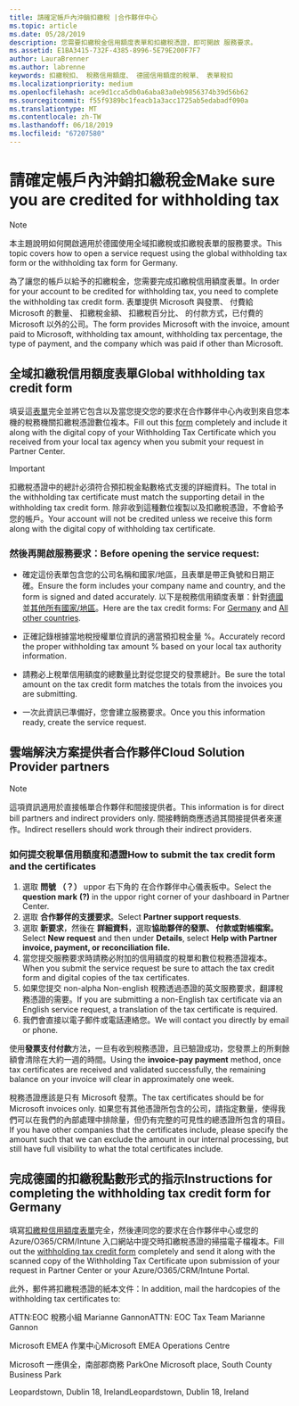 ```yaml
---
title: 請確定帳戶內沖銷扣繳稅 |合作夥伴中心
ms.topic: article
ms.date: 05/28/2019
description: 您需要扣繳稅金信用額度表單和扣繳稅憑證，即可開啟 服務要求。
ms.assetid: E1BA3415-732F-4385-8996-5E79E200F7F7
author: LauraBrenner
ms.author: labrenne
keywords: 扣繳稅扣、 稅務信用額度、 德國信用額度的稅單、 表單稅扣
ms.localizationpriority: medium
ms.openlocfilehash: ace9d1cca5db0a6aba83a0eb9856374b39d56b62
ms.sourcegitcommit: f55f9389bc1feacb1a3acc1725ab5edabadf090a
ms.translationtype: MT
ms.contentlocale: zh-TW
ms.lasthandoff: 06/18/2019
ms.locfileid: "67207580"
---
```

# <a name="make-sure-you-are-credited-for-withholding-tax"></a><span data-ttu-id="06584-104">請確定帳戶內沖銷扣繳稅金</span><span class="sxs-lookup"><span data-stu-id="06584-104">Make sure you are credited for withholding tax</span></span>

>[!Note]
><span data-ttu-id="06584-105">本主題說明如何開啟適用於德國使用全域扣繳稅或扣繳稅表單的服務要求。</span><span class="sxs-lookup"><span data-stu-id="06584-105">This topic covers how to open a service request using the global withholding tax form or the withholding tax form for Germany.</span></span>

<span data-ttu-id="06584-106">為了讓您的帳戶以給予的扣繳稅金，您需要完成扣繳稅信用額度表單。</span><span class="sxs-lookup"><span data-stu-id="06584-106">In order for your account to be credited for withholding tax, you need to complete the withholding tax credit form.</span></span> <span data-ttu-id="06584-107">表單提供 Microsoft 與發票、 付費給 Microsoft 的數量、 扣繳稅金額、 扣繳稅百分比、 的付款方式，已付費的 Microsoft 以外的公司。</span><span class="sxs-lookup"><span data-stu-id="06584-107">The form provides Microsoft with the invoice, amount paid to Microsoft, withholding tax amount, withholding tax percentage, the type of payment, and the company which was paid if other than Microsoft.</span></span>  

## <a name="global-withholding-tax-credit-form"></a><span data-ttu-id="06584-108">全域扣繳稅信用額度表單</span><span class="sxs-lookup"><span data-stu-id="06584-108">Global withholding tax credit form</span></span>

<span data-ttu-id="06584-109">填妥這[表單](https://query.prod.cms.rt.microsoft.com/cms/api/am/binary/RE30311)完全並將它包含以及當您提交您的要求在合作夥伴中心內收到來自您本機的稅務機關扣繳稅憑證數位複本。</span><span class="sxs-lookup"><span data-stu-id="06584-109">Fill out this [form](https://query.prod.cms.rt.microsoft.com/cms/api/am/binary/RE30311) completely and include it along with the digital copy of your Withholding Tax Certificate which you received from your local tax agency when you submit your request in Partner Center.</span></span>
>[!IMPORTANT]
><span data-ttu-id="06584-110">扣繳稅憑證中的總計必須符合預扣稅金點數格式支援的詳細資料。</span><span class="sxs-lookup"><span data-stu-id="06584-110">The total in the withholding tax certificate must match the supporting detail in the withholding tax credit form.</span></span> <span data-ttu-id="06584-111">除非收到這種數位複製以及扣繳稅憑證，不會給予您的帳戶。</span><span class="sxs-lookup"><span data-stu-id="06584-111">Your account will not be credited unless we receive this form along with the digital copy of withholding tax certificate.</span></span>

### <a name="before-opening-the-service-request"></a><span data-ttu-id="06584-112">然後再開啟服務要求：</span><span class="sxs-lookup"><span data-stu-id="06584-112">Before opening the service request:</span></span>

- <span data-ttu-id="06584-113">確定這份表單包含您的公司名稱和國家/地區，且表單是帶正負號和日期正確。</span><span class="sxs-lookup"><span data-stu-id="06584-113">Ensure the form includes your company name and country, and the form is signed and dated accurately.</span></span> <span data-ttu-id="06584-114">以下是稅務信用額度表單：針對[德國](https://query.prod.cms.rt.microsoft.com/cms/api/am/binary/RE305Lo)並[其他所有國家/地區](https://query.prod.cms.rt.microsoft.com/cms/api/am/binary/RE30311)。</span><span class="sxs-lookup"><span data-stu-id="06584-114">Here are the tax credit forms: For [Germany](https://query.prod.cms.rt.microsoft.com/cms/api/am/binary/RE305Lo) and [All other countries](https://query.prod.cms.rt.microsoft.com/cms/api/am/binary/RE30311).</span></span>

- <span data-ttu-id="06584-115">正確記錄根據當地稅授權單位資訊的適當預扣稅金量 %。</span><span class="sxs-lookup"><span data-stu-id="06584-115">Accurately record the proper withholding tax amount % based on your local tax authority information.</span></span>

- <span data-ttu-id="06584-116">請務必上稅單信用額度的總數量比對從您提交的發票總計。</span><span class="sxs-lookup"><span data-stu-id="06584-116">Be sure the total amount on the tax credit form matches the totals from the invoices you are submitting.</span></span> 

- <span data-ttu-id="06584-117">一次此資訊已準備好，您會建立服務要求。</span><span class="sxs-lookup"><span data-stu-id="06584-117">Once you this information ready, create the service request.</span></span>

## <a name="cloud-solution-provider-partners"></a><span data-ttu-id="06584-118">雲端解決方案提供者合作夥伴</span><span class="sxs-lookup"><span data-stu-id="06584-118">Cloud Solution Provider partners</span></span>

>[!Note]
><span data-ttu-id="06584-119">這項資訊適用於直接帳單合作夥伴和間接提供者。</span><span class="sxs-lookup"><span data-stu-id="06584-119">This information is for direct bill partners and indirect providers only.</span></span> <span data-ttu-id="06584-120">間接轉銷商應透過其間接提供者來運作。</span><span class="sxs-lookup"><span data-stu-id="06584-120">Indirect resellers should work through their indirect providers.</span></span>

### <a name="how-to-submit-the-tax-credit-form-and-the-certificates"></a><span data-ttu-id="06584-121">如何提交稅單信用額度和憑證</span><span class="sxs-lookup"><span data-stu-id="06584-121">How to submit the tax credit form and the certificates</span></span>

1. <span data-ttu-id="06584-122">選取 **問號** **（？）** uppor 右下角的 在合作夥伴中心儀表板中。</span><span class="sxs-lookup"><span data-stu-id="06584-122">Select the **question mark** **(?)** in the uppor right corner of your dashboard in Partner Center.</span></span>
2. <span data-ttu-id="06584-123">選取 **合作夥伴的支援要求**。</span><span class="sxs-lookup"><span data-stu-id="06584-123">Select **Partner support requests**.</span></span>
3. <span data-ttu-id="06584-124">選取 **新要求**，然後在 **詳細資料**，選取**協助夥伴的發票、 付款或對帳檔案。**</span><span class="sxs-lookup"><span data-stu-id="06584-124">Select **New request** and then under **Details**, select **Help with Partner invoice, payment, or reconciliation file.**</span></span>
4. <span data-ttu-id="06584-125">當您提交服務要求時請務必附加的信用額度的稅單和數位稅務憑證複本。</span><span class="sxs-lookup"><span data-stu-id="06584-125">When you submit the service request be sure to attach the tax credit form and digital copies of the tax certificates.</span></span>
5. <span data-ttu-id="06584-126">如果您提交 non-alpha Non-english 稅務透過憑證的英文服務要求，翻譯稅務憑證的需要。</span><span class="sxs-lookup"><span data-stu-id="06584-126">If you are submitting a non-English tax certificate via an English service request, a translation of the tax certificate is required.</span></span>
6. <span data-ttu-id="06584-127">我們會直接以電子郵件或電話連絡您。</span><span class="sxs-lookup"><span data-stu-id="06584-127">We will contact you directly by email or phone.</span></span>

<span data-ttu-id="06584-128">使用**發票支付付款**方法，一旦有收到稅務憑證，且已驗證成功，您發票上的所剩餘額會清除在大約一週的時間。</span><span class="sxs-lookup"><span data-stu-id="06584-128">Using the **invoice-pay payment** method, once tax certificates are received and validated successfully, the remaining balance on your invoice will clear in approximately one week.</span></span> 

<span data-ttu-id="06584-129">稅務憑證應該是只有 Microsoft 發票。</span><span class="sxs-lookup"><span data-stu-id="06584-129">The tax certificates should be for Microsoft invoices only.</span></span> <span data-ttu-id="06584-130">如果您有其他憑證所包含的公司，請指定數量，使得我們可以在我們的內部處理中排除量，但仍有完整的可見性的總憑證所包含的項目。</span><span class="sxs-lookup"><span data-stu-id="06584-130">If you have other companies that the certificates include, please specify the amount such that we can exclude the amount in our internal processing, but still have full visibility to what the total certificates include.</span></span> 

## <a name="instructions-for-completing-the-withholding-tax-credit-form-for-germany"></a><span data-ttu-id="06584-131">完成德國的扣繳稅點數形式的指示</span><span class="sxs-lookup"><span data-stu-id="06584-131">Instructions for completing the withholding tax credit form for Germany</span></span>

<span data-ttu-id="06584-132">填寫[扣繳稅信用額度表單](https://query.prod.cms.rt.microsoft.com/cms/api/am/binary/RE305Lo)完全，然後連同您的要求在合作夥伴中心或您的 Azure/O365/CRM/Intune 入口網站中提交時扣繳稅憑證的掃描電子檔複本。</span><span class="sxs-lookup"><span data-stu-id="06584-132">Fill out the [withholding tax credit form](https://query.prod.cms.rt.microsoft.com/cms/api/am/binary/RE305Lo)  completely and send it along with the scanned copy of the Withholding Tax Certificate upon submission of your request in Partner Center or your Azure/O365/CRM/Intune Portal.</span></span> 

<span data-ttu-id="06584-133">此外，郵件將扣繳稅憑證的紙本文件：</span><span class="sxs-lookup"><span data-stu-id="06584-133">In addition, mail the hardcopies of the withholding tax certificates to:</span></span>

<span data-ttu-id="06584-134">ATTN:EOC 稅務小組 Marianne Gannon</span><span class="sxs-lookup"><span data-stu-id="06584-134">ATTN: EOC Tax Team Marianne Gannon</span></span>

<span data-ttu-id="06584-135">Microsoft EMEA 作業中心</span><span class="sxs-lookup"><span data-stu-id="06584-135">Microsoft EMEA Operations Centre</span></span>

<span data-ttu-id="06584-136">Microsoft 一應俱全，南部郡商務 Park</span><span class="sxs-lookup"><span data-stu-id="06584-136">One Microsoft place, South County Business Park</span></span>

<span data-ttu-id="06584-137">Leopardstown, Dublin 18, Ireland</span><span class="sxs-lookup"><span data-stu-id="06584-137">Leopardstown, Dublin 18, Ireland</span></span>

